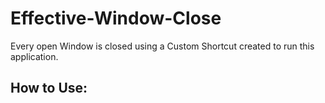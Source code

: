 # Effective-Window-Close
Every open Window is closed using a Custom Shortcut created to run this application.
## How to Use:
